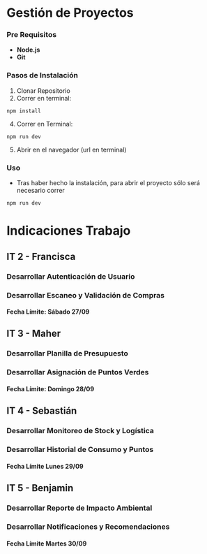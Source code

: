 # Gestión de Proyectos

### Pre Requisitos
- **Node.js**
- **Git**

### Pasos de Instalación
1. Clonar Repositorio
2. Correr en terminal:
```
npm install 
```
4. Correr en Terminal:
```
npm run dev
```
5. Abrir en el navegador (url en terminal)

### Uso
- Tras haber hecho la instalación, para abrir el proyecto sólo será necesario correr
```
npm run dev
```

# Indicaciones Trabajo

## IT 2 - Francisca
### Desarrollar Autenticación de Usuario
### Desarrollar Escaneo y Validación de Compras
#### Fecha Límite: Sábado 27/09

## IT 3 - Maher
### Desarrollar Planilla de Presupuesto
### Desarrollar Asignación de Puntos Verdes
#### Fecha Límite: Domingo 28/09

## IT 4 - Sebastián
### Desarrollar Monitoreo de Stock y Logística
### Desarrollar Historial de Consumo y Puntos
#### Fecha Límite Lunes 29/09

## IT 5 - Benjamin
### Desarrollar Reporte de Impacto Ambiental
### Desarrollar Notificaciones y Recomendaciones
#### Fecha Límite Martes 30/09
